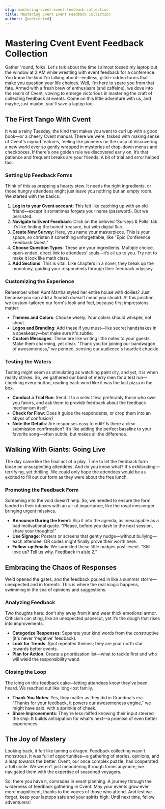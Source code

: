 ```yaml
---
slug: mastering-cvent-event-feedback-collection
title: Mastering Cvent Event Feedback Collection
authors: [undirected]
---
```



# Mastering Cvent Event Feedback Collection

Gather 'round, folks. Let's talk about the time I almost tossed my laptop out the window at 2 AM while wrestling with event feedback for a conference. You know the kind I'm talking about—endless, glitch-ridden forms that make you question your life choices. Well, I'm here to spare you from that fate. Armed with a fresh brew of enthusiasm (and caffeine), we dove into the realm of Cvent, vowing to emerge victorious in mastering the craft of collecting feedback at events. Come on this little adventure with us, and maybe, just maybe, you'll save a laptop too.

## The First Tango With Cvent

It was a rainy Tuesday, the kind that makes you want to curl up with a good book—or a cheery Cvent manual. There we were, tasked with making sense of Cvent's myriad features, feeling like pioneers on the cusp of discovering a new world ever so gently wrapped in mysteries of drop-down menus and checkboxes. If there's one golden rule we discovered early on, it’s that patience and frequent breaks are your friends. A bit of trial and error helped too.

### Setting Up Feedback Forms

Think of this as prepping a hearty stew. It needs the right ingredients, or those hungry attendees might just leave you nothing but an empty room. We started with the basics:

1. **Log in to your Cvent account**: This felt like catching up with an old friend—except it sometimes forgets your name (password). But we persisted.
2. **Navigate to Event Feedback**: Click on the beloved 'Surveys & Polls' tab. It’s like finding the buried treasure, but with digital flair.
3. **Create New Survey**: Here, you name your masterpiece. This is your space, so christen it something unforgettable, like "Epic Conference Feedback Quest."
4. **Choose Question Types**: These are your ingredients. Multiple choice, open-ended, direct link to attendees’ souls—it’s all up to you. Try not to make it look like math class.
5. **Add Sections**: This is vital. Like chapters in a novel, they break up the monotony, guiding your respondents through their feedback odyssey.

### Customizing the Experience

Remember when Aunt Martha styled her entire house with doilies? Just because you can add a flourish doesn’t mean you should. At this junction, we custom-tailored our form's look and feel, because first impressions matter:

- **Themes and Colors**: Choose wisely. Your colors should whisper, not shout.
- **Logos and Branding**: Add these if you must—like secret handshakes in a speakeasy—but make sure it's subtle.
- **Custom Messages**: These are like writing little notes to your guests. Make them charming, yet clear. "Thank you for joining our bandwagon of awesomeness," we penned, sensing our audience's heartfelt chuckle.

### Testing the Waters

Testing might seem as stimulating as watching paint dry, and yet, it is when reality strikes. So, we gathered our band of merry men for a test run—checking every button, reading each word like it was the last pizza in the box.

- **Conduct a Trial Run**: Send it to a select few, preferably those who owe you favors, and ask them to provide feedback about the feedback mechanism itself.
- **Check for Flow**: Does it guide the respondents, or drop them into an abyss of confusion?
- **Note the Details**: Are responses easy to edit? Is there a clear submission confirmation? It’s like adding the perfect bassline to your favorite song—often subtle, but makes all the difference.

## Walking With Giants: Going Live

The day came like the final act of a play. Time to let the feedback form loose on unsuspecting attendees. And do you know what? It's exhilarating—terrifying, yet thrilling. We could only hope the attendees would be as excited to fill out our form as they were about the free lunch.

### Promoting the Feedback Form

Screaming into the void doesn’t help. So, we needed to ensure the form landed in their inboxes with an air of importance, like the royal messenger bringing urgent missives.

- **Announce During the Event**: Slip it into the agenda, as inescapable as a bad motivational quote. "Please, before you dash to the next session, share your thoughts!"
- **Use Signage**: Posters or screens that gently nudge—without bullying—each attendee. QR codes might finally prove their worth here.
- **Follow-up Emails**: We sprinkled these little nudges post-event. "Still love us? Tell us why. Feedback in aisle 2.”

## Embracing the Chaos of Responses

We’d opened the gates, and the feedback poured in like a summer storm—unexpected and in torrents. This is where the real magic happens, swimming in the sea of opinions and suggestions.

### Analyzing Feedback

Two thoughts here: don't shy away from it and wear thick emotional armor. Criticism can sting, like an unexpected papercut, yet it’s the dough that rises into improvements.

- **Categorize Responses**: Separate your kind words from the constructive (it's never ‘negative’ feedback).
- **Look for Trends**: Spot repeated themes; they are your north star towards better events.
- **Plan for Action**: Create a prioritization list—what to tackle first and who will wield the responsibility wand.

### Closing the Loop

The icing on this feedback cake—letting attendees know they’ve been heard. We reached out like long-lost family.

- **Thank You Notes**: Yes, they matter as they did in Grandma's era. "Thanks for your feedback, it powers our awesomeness engine," we might have said, with a sprinkle of cheek.
- **Share Improvements**: They're less miffed knowing their input steered the ship. It builds anticipation for what's next—a promise of even better experiences.

## The Joy of Mastery

Looking back, it felt like taming a dragon. Feedback collecting wasn't monstrous. It was full of opportunities—a gathering of stories, opinions, and a leap towards the better. Cvent, our once complex puzzle, had cooperated a full circle. We weren't just meandering through forms anymore; we navigated them with the expertise of seasoned voyagers.

So, there you have it, comrades in event planning. A journey through the wilderness of feedback gathering in Cvent. May your events grow ever more magnificent, thanks to the voices of those who attend. And lest we forget, keep your laptops safe and your spirits high. Until next time, fellow adventurers!